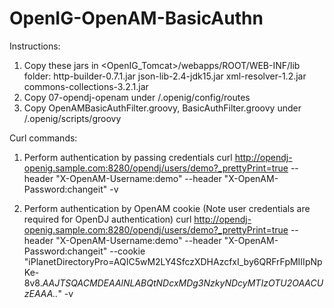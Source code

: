 # OpenIG-OpenAM-BasicAuthn

Instructions:
1. Copy these jars in <OpenIG_Tomcat>/webapps/ROOT/WEB-INF/lib folder:
 http-builder-0.7.1.jar
 json-lib-2.4-jdk15.jar
 xml-resolver-1.2.jar
 commons-collections-3.2.1.jar
2. Copy 07-opendj-openam under <User-Home>/.openig/config/routes
3. Copy OpenAMBasicAuthFilter.groovy, BasicAuthFilter.groovy under <User-Home>/.openig/scripts/groovy


Curl commands:

1. Perform authentication by passing credentials
curl http://opendj-openig.sample.com:8280/opendj/users/demo?_prettyPrint=true --header "X-OpenAM-Username:demo" --header "X-OpenAM-Password:changeit" -v

2. Perform authentication by OpenAM cookie (Note user credentials are required for OpenDJ authentication)
curl http://opendj-openig.sample.com:8280/opendj/users/demo?_prettyPrint=true --header "X-OpenAM-Username:demo" --header "X-OpenAM-Password:changeit" --cookie "iPlanetDirectoryPro=AQIC5wM2LY4SfczXDHAzcfxI_by6QRFrFpMIIIpNpKe-8v8.*AAJTSQACMDEAAlNLABQtNDcxMDg3NzkyNDcyMTIzOTU2OAACUzEAAA..*" -v



